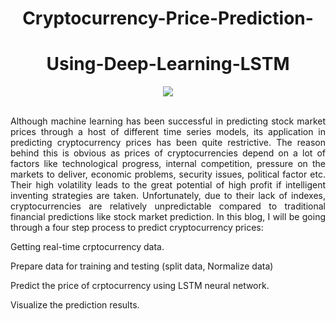 


<div align="center">
  
# Cryptocurrency-Price-Prediction-
# Using-Deep-Learning-LSTM

</div>

<div align="center">
<img src="https://user-images.githubusercontent.com/69224996/118344474-05093f00-b4e3-11eb-8e7d-e2f6f827b3a4.gif" >
</div>

<br />

<div align="justify">


Although machine learning has been successful in predicting stock market prices through a host of different time series models, its application in predicting cryptocurrency prices has been quite restrictive. The reason behind this is obvious as prices of cryptocurrencies depend on a lot of factors like technological progress, internal competition, pressure on the markets to deliver, economic problems, security issues, political factor etc. Their high volatility leads to the great potential of high profit if intelligent inventing strategies are taken. Unfortunately, due to their lack of indexes, cryptocurrencies are relatively unpredictable compared to traditional financial predictions like stock market prediction. In this blog, I will be going through a four step process to predict cryptocurrency prices:

Getting real-time crptocurrency data.

Prepare data for training and testing (split data, Normalize data)

Predict the price of crptocurrency using LSTM neural network.

Visualize the prediction results.


</div>







<div align="justify">




</div>

